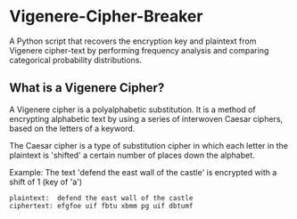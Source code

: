 # Vigenere-Cipher-Breaker
A Python script that recovers the encryption key and plaintext from Vigenere cipher-text by performing frequency analysis and comparing categorical probability distributions.

## What is a Vigenere Cipher?
A Vigenere cipher is a polyalphabetic substitution.  It is a method of encrypting alphabetic text by using a series of interwoven Caesar ciphers, based on the letters of a keyword. 

The Caesar cipher is a type of substitution cipher in which each letter in the plaintext is 'shifted' a certain number of places down the alphabet.

Example: The text 'defend the east wall of the castle' is encrypted with a shift of 1 (key of 'a')
```
plaintext:  defend the east wall of the castle
ciphertext: efgfoe uif fbtu xbmm pg uif dbtumf
```

